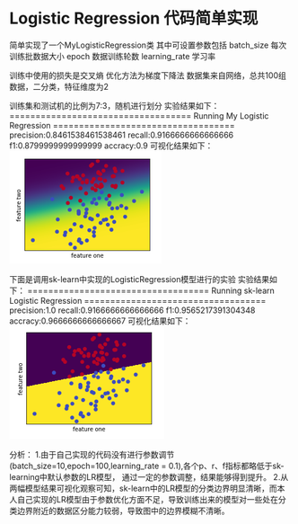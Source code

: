 # Logistic Regression 代码简单实现

简单实现了一个MyLogisticRegression类
其中可设置参数包括
batch_size  每次训练批数据大小
epoch 数据训练轮数
learning_rate 学习率

训练中使用的损失是交叉熵
优化方法为梯度下降法
数据集来自网络，总共100组数据，二分类，特征维度为2

训练集和测试机的比例为7:3，随机进行划分
实验结果如下：
=================================== Running My Logistic Regression ===================================
precision:0.8461538461538461
recall:0.9166666666666666
f1:0.8799999999999999
accracy:0.9
可视化结果如下：
![image](https://github.com/DUTIR-Emotion-Group/group-meeting/blob/master/LR_zhoufengqing/img/myLR_result.png)


下面是调用sk-learn中实现的LogisticRegression模型进行的实验
实验结果如下：
=================================== Running sk-learn Logistic Regression ===================================
precision:1.0
recall:0.9166666666666666
f1:0.9565217391304348
accracy:0.9666666666666667
可视化结果如下：
![image](https://github.com/DUTIR-Emotion-Group/group-meeting/blob/master/LR_zhoufengqing/img/officialLR_result.png)

分析：
1.由于自己实现的代码没有进行参数调节(batch_size=10,epoch=100,learning_rate = 0.1),各个p、r、f指标都略低于sk-learning中默认参数的LR模型，
通过一定的参数调整，结果能够得到提升。
2.从两幅模型结果可视化观察可知，sk-learn中的LR模型的分类边界明显清晰，而本人自己实现的LR模型由于参数优化方面不足，导致训练出来的模型对一些处在分类边界附近的数据区分能力较弱，导致图中的边界模糊不清晰。


